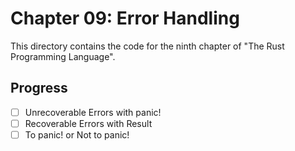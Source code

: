 # Chapter 09: Error Handling

This directory contains the code for the ninth chapter of "The Rust Programming
Language".

## Progress

- [ ] Unrecoverable Errors with panic!
- [ ] Recoverable Errors with Result
- [ ] To panic! or Not to panic!